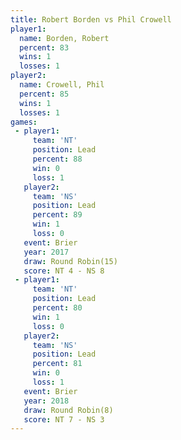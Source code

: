 ```yaml
---
title: Robert Borden vs Phil Crowell
player1:              
  name: Borden, Robert
  percent: 83         
  wins: 1             
  losses: 1           
player2:              
  name: Crowell, Phil 
  percent: 85         
  wins: 1             
  losses: 1           
games:
 - player1:        
     team: 'NT'    
     position: Lead
     percent: 88   
     win: 0        
     loss: 1       
   player2:        
     team: 'NS'    
     position: Lead
     percent: 89   
     win: 1        
     loss: 0       
   event: Brier         
   year: 2017           
   draw: Round Robin(15)
   score: NT 4 - NS 8   
 - player1:        
     team: 'NT'    
     position: Lead
     percent: 80   
     win: 1        
     loss: 0       
   player2:        
     team: 'NS'    
     position: Lead
     percent: 81   
     win: 0        
     loss: 1       
   event: Brier        
   year: 2018          
   draw: Round Robin(8)
   score: NT 7 - NS 3  
---
```

